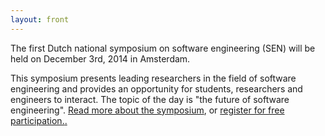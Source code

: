 ```yaml
---
layout: front
---
```


<p class="lead"> 
The first Dutch national symposium on software engineering (SEN) will be held on December 3rd, 2014 in Amsterdam. 

This symposium presents leading researchers in the field of software engineering and provides
an opportunity for students, researchers and engineers to interact. The topic of the day is "the future of software engineering". <a href="./about/index.html">Read more about the symposium</a>, or <!--<a href="./posters/index.html">submit a poster</a> and --> <a href="./registration/index.html">register for free participation.<!-- if you register before November 15th.</a>-->.

</p>
